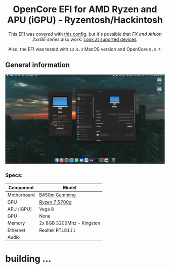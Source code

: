 <span align="center">

# OpenCore EFI for AMD Ryzen and APU (iGPU) - Ryzentosh/Hackintosh

This EFI was covered with [this config](#Specs:), but it's possible that _FX and Athlon 2xxGE series_ also work. [Look at suported devices](https://dortania.github.io/Anti-Hackintosh-Buyers-Guide/).

Also, the EFI was tested with `13.6.3` MacOS version and OpenCore `0.9.7`.

</span>

## General information

![Screenshot](assets/system-info.png?raw=true)

### Specs:

| **Component** | **Model**                                                                       |
| ------------- | ------------------------------------------------------------------------------- |
| Motherboard   | [B450m Gamming](https://www.gigabyte.com/br/Motherboard/B450M-GAMING-rev-1x#kf) |
| CPU           | [Ryzen 7 5700g](https://www.amd.com/pt/products/apu/amd-ryzen-7-5700g)          |
| APU (iGPU)    | Vega 8                                                                          |
| GPU           | None                                                                            |
| Memory        | 2x 8GB 3200Mhz - Kingston                                                       |
| Ethernet      | Realtek RTL8111                                                                 |
| Audio         |                                                                                 |

# building ...
